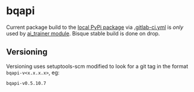 # bqapi


Current package build to the [local PyPi package](https://gitlab.com/viqi/bisque/bisque05/bisque/-/packages) via [.gitlab-ci.yml](../.gitlab-ci.yml) is *only* used by [ai_trainer module](https://gitlab.com/viqi/analysis/ai_trainer).  Bisque stable build is done on drop.


## Versioning
Versioning uses setuptools-scm modified to look for a git tag in the format `bqapi-v<x.x.x.x>`, eg:


`bqapi-v0.5.10.7`
